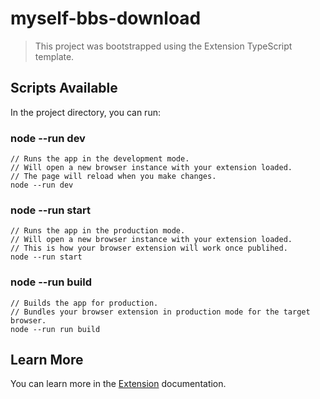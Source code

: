 # myself-bbs-download

> This project was bootstrapped using the Extension TypeScript template.

## Scripts Available

In the project directory, you can run:

### node --run dev

```
// Runs the app in the development mode.
// Will open a new browser instance with your extension loaded.
// The page will reload when you make changes.
node --run dev
```

### node --run start

```
// Runs the app in the production mode.
// Will open a new browser instance with your extension loaded.
// This is how your browser extension will work once publihed.
node --run start
```

### node --run build

```
// Builds the app for production.
// Bundles your browser extension in production mode for the target browser.
node --run run build
```

## Learn More

You can learn more in the [Extension](https://extension.js.org) documentation.
